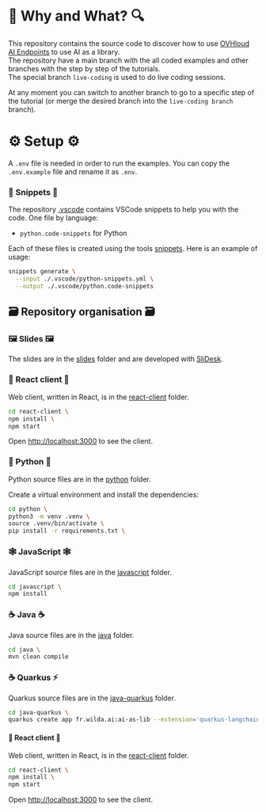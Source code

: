 # 🔎 Why and What? 🔍

This repository contains the source code to discover how to use [OVHloud AI Endpoints](https://endpoints.ai.cloud.ovh.net/) to use AI as a library.  
The repository have a main branch with the all coded examples and other branches with the step by step of the tutorials.  
The special branch `live-coding` is used to do live coding sessions.

At any moment you can switch to another branch to go to a specific step of the tutorial (or merge the desired branch into the `live-coding branch` branch).

# ⚙️ Setup ⚙️

A `.env` file is needed in order to run the examples. You can copy the `.env.example` file and rename it as `.env`.

### 📝 Snippets 📝

The repository [.vscode](./.vscode) contains VSCode snippets to help you with the code.
One file by language: 
  - `python.code-snippets` for Python

Each of these files is created using the tools [snippets](https://github.com/bots-garden/snippets).
Here is an example of usage: 
```bash
snippets generate \
  --input ./.vscode/python-snippets.yml \
  --output ./.vscode/python.code-snippets
```

## 🗃️ Repository organisation 🗃️

### 🖼️ Slides 🖼️

The slides are in the [slides](./slides/) folder and are developed with [SliDesk](https://slidesk.github.io/slidesk-doc/docs/intro/).

### 🤖 React client 🤖

Web client, written in React, is in the [react-client](./react-client/) folder.

```bash
cd react-client \
npm install \
npm start
```

Open [http://localhost:3000](http://localhost:3000) to see the client.

### 🐍 Python 🐍

Python source files are in the [python](./python/) folder.

Create a virtual environment and install the dependencies:
```bash
cd python \
python3 -m venv .venv \
source .venv/bin/activate \
pip install -r requirements.txt \
```

### 🕸️ JavaScript 🕸️

JavaScript source files are in the [javascript](./javascript/) folder.

```bash
cd javascript \
npm install
```

### ☕️ Java ☕️

Java source files are in the [java](./java/) folder.

```bash
cd java \
mvn clean compile
```

### ☕️ Quarkus ⚡️️

Quarkus source files are in the [java-quarkus](./java-quarkus/) folder.

```bash
cd java-quarkus \
quarkus create app fr.wilda.ai:ai-as-lib --extension='quarkus-langchain4j-mistral-ai,rest' --no-wrapper \
```

#### 🤖 React client 🤖

Web client, written in React, is in the [react-client](./react-client/) folder.

```bash
cd react-client \
npm install \
npm start
```

Open [http://localhost:3000](http://localhost:3000) to see the client.